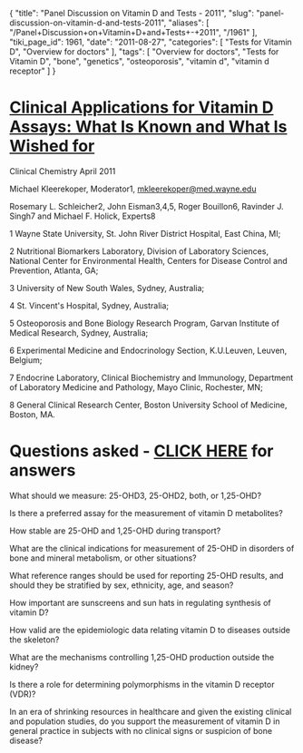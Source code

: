 {
    "title": "Panel Discussion on Vitamin D and Tests - 2011",
    "slug": "panel-discussion-on-vitamin-d-and-tests-2011",
    "aliases": [
        "/Panel+Discussion+on+Vitamin+D+and+Tests+-+2011",
        "/1961"
    ],
    "tiki_page_id": 1961,
    "date": "2011-08-27",
    "categories": [
        "Tests for Vitamin D",
        "Overview for doctors"
    ],
    "tags": [
        "Overview for doctors",
        "Tests for Vitamin D",
        "bone",
        "genetics",
        "osteoporosis",
        "vitamin d",
        "vitamin d receptor"
    ]
}


# [Clinical Applications for Vitamin D Assays: What Is Known and What Is Wished for](http://www.clinchem.org/cgi/content/short/57/9/1227?rss=1)

Clinical Chemistry April 2011

Michael Kleerekoper, Moderator1, mkleerekoper@med.wayne.edu

Rosemary L. Schleicher2, John Eisman3,4,5, Roger Bouillon6, Ravinder J. Singh7 and Michael F. Holick, Experts8

1 Wayne State University, St. John River District Hospital, East China, MI;

2 Nutritional Biomarkers Laboratory, Division of Laboratory Sciences, National Center for Environmental Health, Centers for Disease Control and Prevention, Atlanta, GA;

3 University of New South Wales, Sydney, Australia;

4 St. Vincent's Hospital, Sydney, Australia;

5 Osteoporosis and Bone Biology Research Program, Garvan Institute of Medical Research, Sydney, Australia;

6 Experimental Medicine and Endocrinology Section, K.U.Leuven, Leuven, Belgium;

7 Endocrine Laboratory, Clinical Biochemistry and Immunology, Department of Laboratory Medicine and Pathology, Mayo Clinic, Rochester, MN;

8 General Clinical Research Center, Boston University School of Medicine, Boston, MA.

# Questions asked - [CLICK HERE](http://www.clinchem.org/cgi/content/short/57/9/1227?rss=1) for answers

What should we measure: 25-OHD3, 25-OHD2, both, or 1,25-OHD?

Is there a preferred assay for the measurement of vitamin D metabolites?

How stable are 25-OHD and 1,25-OHD during transport?

What are the clinical indications for measurement of 25-OHD in disorders of bone and mineral metabolism, or other situations?

What reference ranges should be used for reporting 25-OHD results, and should they be stratified by sex, ethnicity, age, and season?

How important are sunscreens and sun hats in regulating synthesis of vitamin D?

How valid are the epidemiologic data relating vitamin D to diseases outside the skeleton?

What are the mechanisms controlling 1,25-OHD production outside the kidney?

Is there a role for determining polymorphisms in the vitamin D receptor (VDR)?

In an era of shrinking resources in healthcare and given the existing clinical and population studies, do you support the measurement of vitamin D in general practice in subjects with no clinical signs or suspicion of bone disease?